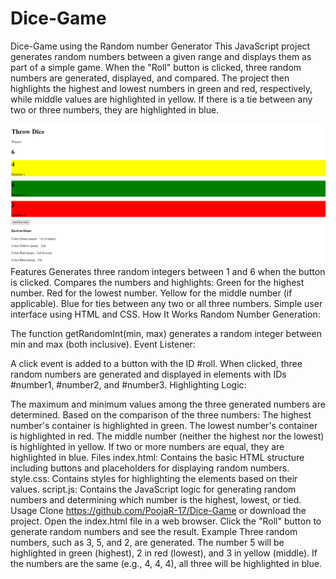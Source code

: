 # Dice-Game
Dice-Game using the Random number Generator
This JavaScript project generates random numbers between a given range and displays them as part of a simple game. When the "Roll" button is clicked, three random numbers are generated, displayed, and compared. The project then highlights the highest and lowest numbers in green and red, respectively, while middle values are highlighted in yellow. If there is a tie between any two or three numbers, they are highlighted in blue.

![Dice-Game](https://github.com/PoojaR-17/Dice-Game/blob/main/dice.png)
Features
Generates three random integers between 1 and 6 when the button is clicked.
Compares the numbers and highlights:
Green for the highest number.
Red for the lowest number.
Yellow for the middle number (if applicable).
Blue for ties between any two or all three numbers.
Simple user interface using HTML and CSS.
How It Works
Random Number Generation:

The function getRandomInt(min, max) generates a random integer between min and max (both inclusive).
Event Listener:

A click event is added to a button with the ID #roll. When clicked, three random numbers are generated and displayed in elements with IDs #number1, #number2, and #number3.
Highlighting Logic:

The maximum and minimum values among the three generated numbers are determined.
Based on the comparison of the three numbers:
The highest number's container is highlighted in green.
The lowest number's container is highlighted in red.
The middle number (neither the highest nor the lowest) is highlighted in yellow.
If two or more numbers are equal, they are highlighted in blue.
Files
index.html: Contains the basic HTML structure including buttons and placeholders for displaying random numbers.
style.css: Contains styles for highlighting the elements based on their values.
script.js: Contains the JavaScript logic for generating random numbers and determining which number is the highest, lowest, or tied.
Usage
Clone https://github.com/PoojaR-17/Dice-Game
or download the project.
Open the index.html file in a web browser.
Click the "Roll" button to generate random numbers and see the result.
Example
Three random numbers, such as 3, 5, and 2, are generated.
The number 5 will be highlighted in green (highest), 2 in red (lowest), and 3 in yellow (middle).
If the numbers are the same (e.g., 4, 4, 4), all three will be highlighted in blue.
